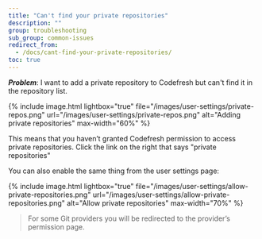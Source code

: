 ```yaml
---
title: "Can't find your private repositories"
description: ""
group: troubleshooting
sub_group: common-issues
redirect_from:
  - /docs/cant-find-your-private-repositories/
toc: true
---
```

***Problem***: I want to add a private repository to Codefresh but can't find it in the repository list.

{% include 
image.html 
lightbox="true" 
file="/images/user-settings/private-repos.png" 
url="/images/user-settings/private-repos.png"
alt="Adding private repositories" 
max-width="60%"
%}

This means that you haven’t granted Codefresh permission to access private repositories.
Click the link on the right that says "private repositories"

You can also enable the same thing from the user settings page:

{% include 
image.html 
lightbox="true" 
file="/images/user-settings/allow-private-repositories.png" 
url="/images/user-settings/allow-private-repositories.png"
alt="Allow private repositories" 
max-width="70%"
%}




> For some Git providers you will be redirected to the provider’s permission page.


